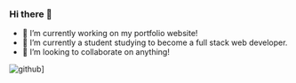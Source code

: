 ### Hi there 👋

- 🔭 I’m currently working on my portfolio website!
- 🌱 I’m currently a student studying to become a full stack web developer. 
- 👯 I’m looking to collaborate on anything!
<!-- - 🤔 I’m looking for help with 
- 💬 Ask me about 
- 📫 How to reach me: ...
- 😄 Pronouns: ...
- ⚡ Fun fact: ...--> 

![github](https://img.shields.io/badge/GitHub-000000?style=for-the-badge&logo=GitHub&logoColor=white)]


